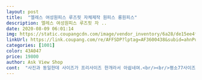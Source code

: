 ```yaml
---
layout: post 
title:  "엘레스 여성원피스 루즈핏 자체제작 원피스 롱원피스" 
description: 엘레스 여성원피스 루즈핏 자 ..
date: 2020-08-09 06:01:14 
img: https://static.coupangcdn.com/image/vendor_inventory/6a28/de15ee4f6e0ca9f421dbe4a8afe3f97653a9d84242e37c2d0395e6b91420.jpg 
linkUrl: https://link.coupang.com/re/AFFSDP?lptag=AF3600438&subid=ahnPublicAsk&pageKey=1814136521&itemId=3087514616&vendorItemId=71162300137&traceid=V0-113-84781d1fe052d19d 
categories: [1001] 
color: 43A047 
price: 19800 
author: Ask View Shop 
cont:  "사진과 동일한데 사이즈가 프리사이즈 한개라서 아쉽네여.<br/><br/>평소77사이즈입는데  이건  작네요<br/>" 
---
```

